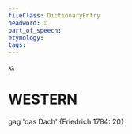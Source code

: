```yaml
---
fileClass: DictionaryEntry
headword: גג
part_of_speech: 
etymology: 
tags: 
---
```

גג

WESTERN
========

gag 'das Dach' {Friedrich 1784: 20}